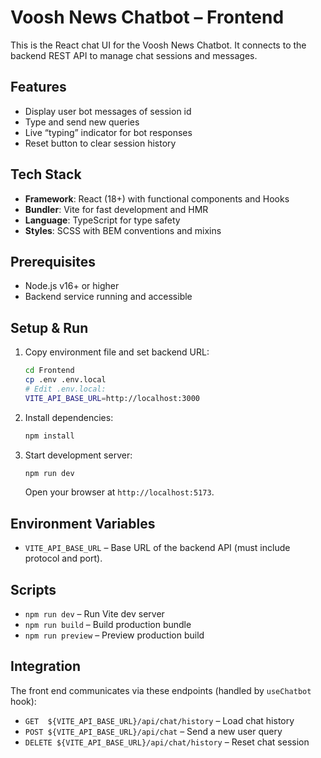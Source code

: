 # Voosh News Chatbot – Frontend

This is the React chat UI for the Voosh News Chatbot. It connects to the backend REST API to manage chat sessions and messages.

## Features
- Display user bot messages of session id
- Type and send new queries
- Live “typing” indicator for bot responses
- Reset button to clear session history

## Tech Stack
- **Framework**: React (18+) with functional components and Hooks
- **Bundler**: Vite for fast development and HMR
- **Language**: TypeScript for type safety
- **Styles**: SCSS with BEM conventions and mixins

## Prerequisites
- Node.js v16+ or higher
- Backend service running and accessible

## Setup & Run

1. Copy environment file and set backend URL:
   ```bash
   cd Frontend
   cp .env .env.local
   # Edit .env.local:
   VITE_API_BASE_URL=http://localhost:3000
   ```

2. Install dependencies:
   ```bash
   npm install
   ```

3. Start development server:
   ```bash
   npm run dev
   ```
   Open your browser at `http://localhost:5173`.

## Environment Variables
- `VITE_API_BASE_URL` – Base URL of the backend API (must include protocol and port).

## Scripts
- `npm run dev` – Run Vite dev server
- `npm run build` – Build production bundle
- `npm run preview` – Preview production build

## Integration
The front end communicates via these endpoints (handled by `useChatbot` hook):
- `GET  ${VITE_API_BASE_URL}/api/chat/history` – Load chat history
- `POST ${VITE_API_BASE_URL}/api/chat` – Send a new user query
- `DELETE ${VITE_API_BASE_URL}/api/chat/history` – Reset chat session

